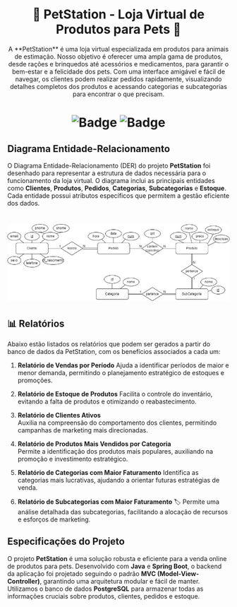 [//]: # (--------Titulo--------)
<h1 align="center">
  <a>
    🐾 PetStation - Loja Virtual de Produtos para Pets 🛒 
  </a>
</h1>

[//]: # (--------Descricao--------)
<p align="center">
  <a>
  A **PetStation** é uma loja virtual especializada em produtos para animais de estimação. Nosso objetivo é oferecer uma ampla gama de produtos, desde rações e brinquedos até acessórios e medicamentos, para garantir o bem-estar e a felicidade dos pets. Com uma interface amigável e fácil de navegar, os clientes podem realizar pedidos rapidamente, visualizando detalhes completos dos produtos e acessando categorias e subcategorias para encontrar o que precisam.
  </a>
</p>

[//]: # (--------Badge--------)
<h1 align="center">
  
  ![Badge](https://img.shields.io/badge/Linguagem-JAVA-F1CB7B)
  ![Badge](https://img.shields.io/badge/SGBD-PostGresql-F1CB7B)
  
</h1>

## Diagrama Entidade-Relacionamento
O Diagrama Entidade-Relacionamento (DER) do projeto **PetStation** foi desenhado para representar a estrutura de dados necessária para o funcionamento da loja virtual. O diagrama inclui as principais entidades como **Clientes**, **Produtos**, **Pedidos**, **Categorias**, **Subcategorias** e **Estoque**. Cada entidade possui atributos específicos que permitem a gestão eficiente dos dados.

[//]: # (--------Banner--------)
<h1 align="center">
  
  ![oi](https://github.com/gabryeleite/PetStation/blob/117ecf5cfe03e60ee289c5cafcfaf3d58000bdc1/ER_petstation.jpg)
  
</h1>
 
## 📊 **Relatórios**

Abaixo estão listados os relatórios que podem ser gerados a partir do banco de dados da PetStation, com os benefícios associados a cada um:

1. **Relatório de Vendas por Período** 
   Ajuda a identificar períodos de maior e menor demanda, permitindo o planejamento estratégico de estoques e promoções.

2. **Relatório de Estoque de Produtos** 
   Facilita o controle do inventário, evitando a falta de produtos e otimizando o reabastecimento.

3. **Relatório de Clientes Ativos**   
   Auxilia na compreensão do comportamento dos clientes, permitindo campanhas de marketing mais direcionadas.

4. **Relatório de Produtos Mais Vendidos por Categoria**  
   Permite a identificação dos produtos mais populares, auxiliando na promoção e investimento estratégico.

5. **Relatório de Categorias com Maior Faturamento** 
   Identifica as categorias mais lucrativas, ajudando a orientar futuras estratégias de venda.

6. **Relatório de Subcategorias com Maior Faturamento** 🏷 
   Permite uma análise detalhada das subcategorias, facilitando a alocação de recursos e esforços de marketing.



## Especificações do Projeto 
O projeto **PetStation** é uma solução robusta e eficiente para a venda online de produtos para pets. Desenvolvido com **Java** e **Spring Boot**, o backend da aplicação foi projetado seguindo o padrão **MVC (Model-View-Controller)**, garantindo uma arquitetura modular e fácil de manter. Utilizamos o banco de dados **PostgreSQL** para armazenar todas as informações cruciais sobre produtos, clientes, pedidos e estoque.
